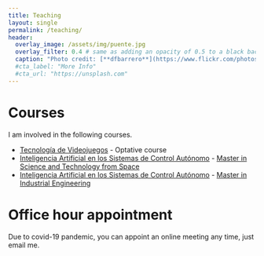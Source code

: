```yaml
---
title: Teaching
layout: single
permalink: /teaching/
header:
  overlay_image: /assets/img/puente.jpg
  overlay_filter: 0.4 # same as adding an opacity of 0.5 to a black background
  caption: "Photo credit: [**dfbarrero**](https://www.flickr.com/photos/dfbarrero/)"
  #cta_label: "More Info"
  #cta_url: "https://unsplash.com"
---
```


# Courses
I am involved in the following courses.

- [Tecnología de Videojuegos](https://portal.uah.es/epd2_asignaturas/asig100084) - Optative course
- [Inteligencia Artificial en los Sistemas de Control Autónomo](https://portal.uah.es/portal/page/portal/epd2_asignaturas/asig200895) - [Master in Science and Technology from Space](https://portal.uah.es/portal/page/portal/posgrado/masteres_universitarios/oferta?cod_estudio=M039)
- [Inteligencia Artificial en los Sistemas de Control Autónomo](https://portal.uah.es/portal/page/portal/epd2_asignaturas/asig202009) - [Master in Industrial Engineering](https://portal.uah.es/portal/page/portal/posgrado/masteres_universitarios/oferta?cod_estudio=M141)


# Office hour appointment
Due to covid-19 pandemic, you can appoint an online meeting any time, just email me.

